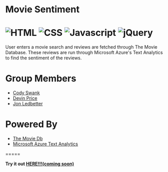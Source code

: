 # Movie Sentiment


![HTML](https://img.shields.io/badge/language-HTML-green.svg?logo=html5)
![CSS](https://img.shields.io/badge/language-CSS-green.svg?logo=css3)
![Javascript](https://img.shields.io/badge/language-Javascript-green.svg?logo=javascript)
![jQuery](https://img.shields.io/badge/library-jQuery-yellow.svg?logo=jQuery)
=====

User enters a movie search and reviews are fetched through The Movie Database. These reviews are run through Microsoft Azure's Text Analytics to find the sentiment of the reviews.

# Group Members

* [Cody Swank](https://github.com/codyswank)
* [Devin Price](https://github.com/devingprice)
* [Jon Ledbetter](https://github.com/jtledbet)

# Powered By

* [The Movie Db](https://developers.themoviedb.org)
* [Microsoft Azure Text Analytics](https://azure.microsoft.com/en-us/services/cognitive-services/text-analytics/)

=====

**Try it out [HERE!!!(coming soon)](https://jtledbet.github.io/Project_1/)**